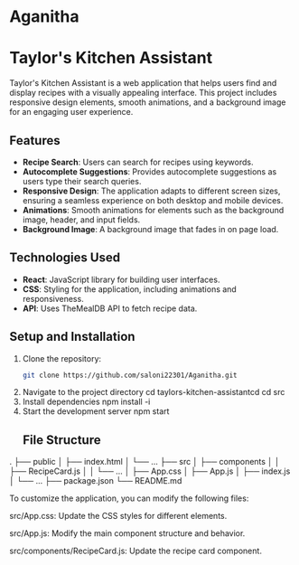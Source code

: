 # Aganitha
# Taylor's Kitchen Assistant

Taylor's Kitchen Assistant is a web application that helps users find and display recipes with a visually appealing interface. This project includes responsive design elements, smooth animations, and a background image for an engaging user experience.

## Features

- **Recipe Search**: Users can search for recipes using keywords.
- **Autocomplete Suggestions**: Provides autocomplete suggestions as users type their search queries.
- **Responsive Design**: The application adapts to different screen sizes, ensuring a seamless experience on both desktop and mobile devices.
- **Animations**: Smooth animations for elements such as the background image, header, and input fields.
- **Background Image**: A background image that fades in on page load.

## Technologies Used

- **React**: JavaScript library for building user interfaces.
- **CSS**: Styling for the application, including animations and responsiveness.
- **API**: Uses TheMealDB API to fetch recipe data.

## Setup and Installation

1. Clone the repository:
   ```bash
   git clone https://github.com/saloni22301/Aganitha.git

2. Navigate to the project directory 
   cd taylors-kitchen-assistantcd
   cd src
4. Install dependencies
   npm install -i
5. Start the development server 
   npm start
   ## File Structure
.
├── public
│   ├── index.html
│   └── ...
├── src
│   ├── components
│   │   ├── RecipeCard.js
│   │   └── ...
│   ├── App.css
│   ├── App.js
│   ├── index.js
│   └── ...
├── package.json
└── README.md

To customize the application, you can modify the following files:

src/App.css: Update the CSS styles for different elements.

src/App.js: Modify the main component structure and behavior.

src/components/RecipeCard.js: Update the recipe card component.



